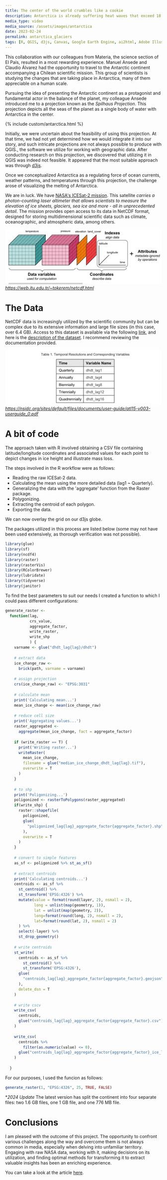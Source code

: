 ```yaml
---
title: The center of the world crumbles like a cookie
description: Antarctica is already suffering heat waves that exceed 18 degrees Celsius and is melting at its edges. What's happening?
media_type: video
media_source: /assets/images/antarctica
date: 2023-02-24
permalink: antarctica_glaciers
tags: [R, QGIS, d3js, Canvas, Google Earth Engine, ai2html, Adobe Illustrator]
---
```


This collaboration with our colleagues from Materia, the science section of El País, resulted in a most rewarding experience. Manuel Ansede and Claudio Álvarez had the opportunity to travel to the Antarctic continent accompanying a Chilean scientific mission. This group of scientists is studying the changes that are taking place in Antarctica, many of them appreciable on a human scale.

Pursuing the idea of presenting the Antarctic continent as a protagonist and fundamental actor in the balance of the planet, my colleague Ansede introduced me to a projection known as the _Spilhaus Projection_. This projection depicts all the seas of the planet as a single body of water with Antarctica in the center.

{% include custom/antarctica.html %}

Initially, we were uncertain about the feasibility of using this projection. At that time, we had not yet determined how we would integrate it into our story, and such intricate projections are not always possible to produce with QGIS., the software we utilize for working with geographic data. After conducting research on this projection, we discovered that utilizing it in QGIS was indeed not feasible. It appeared that the most suitable approach was through [d3js](https://d3js.org/).

Once we conceptualized Antarctica as a regulating force of ocean currents, weather patterns, and temperatures through this projection, the challenge arose of visualizing the melting of Antarctica.

We are in luck. We have [NASA's ICESat-2 mission](ttps://icesat-2.gsfc.nasa.gov/mission). This satellite _carries a photon-counting laser altimeter that allows scientists to measure the elevation of ice sheets, glaciers, sea ice and more - all in unprecedented detail_. The mission provides open access to its data in NetCDF format, designed for storing multidimensional scientific data such as climate, oceanographic, and atmospheric data, among others.


![netcdf_1](/assets/images/netcdf_1.jpg)
_https://web.itu.edu.tr/~tokerem/netcdf.html_

# The Data

NetCDF data is increasingly utilized by the scientific community but can be complex due to its extensive information and large file sizes (in this case, over 6.4 GB). Access to this dataset is available via the following [link](https://n5eil01u.ecs.nsidc.org/ATLAS/ATL15.003/2019.03.29/?C=S;O=D), and here is the [description of the dataset](https://nsidc.org/data/atl15/versions/2). I recommend reviewing the documentation provided.

![netcdf_1](/assets/images/icesat_lag_table.jpg)
_https://nsidc.org/sites/default/files/documents/user-guide/atl15-v003-userguide_0.pdf_

# A bit of code

The approach taken with R involved obtaining a CSV file containing latitude/longitude coordinates and associated values for each point to depict changes in ice height and illustrate mass loss.

The steps involved in the R workflow were as follows:
- Reading the raw ICESat-2 data.
- Calculating the mean using the more detailed data (lag1 ~ Quarterly).
- Generalizing the data with the 'aggregate' function from the Raster package.
- Polygonizing.
- Extracting the centroid of each polygon.
- Exporting the data.

We can now overlay the grid on our d3js globe.

The packages utilized in this process are listed below (some may not have been used extensively, as thorough verification was not possible).


```R
library(glue)
library(sf)
library(ncdf4)
library(raster)
library(rasterVis)
library(RColorBrewer)
library(lubridate)
library(tidyverse)
library(janitor)

```
To find the best parameters to suit our needs I created a function to which I could pass different configurations:
```R
generate_raster <-
  function(lag,
           crs_value,
           aggregate_factor,
           write_raster,
           write_shp
           ) {
    varname <- glue("dhdt_lag{lag}/dhdt")

    # extract data
    ice_change_raw <-
      brick(path, varname = varname)

    # assign projection
    crs(ice_change_raw) <- "EPSG:3031"

    # calculate mean
    print('Calculating mean...')
    mean_ice_change <- mean(ice_change_raw)

    # reduce cell size
    print('Aggregating values...')
    raster_aggregated <-
      aggregate(mean_ice_change, fact = aggregate_factor)

    if (write_raster == T) {
      print('Writing raster...')
      writeRaster(
        mean_ice_change,
        filename = glue("median_ice_change_dhdt_lag{lag}.tif"),
        overwrite = T
      )
    }

    # to shp
    print('Poligonizing...')
    poligonized <- rasterToPolygons(raster_aggregated)
    if(write_shp) {
      raster::shapefile(
        poligonized,
        glue(
          "poligonized_lag{lag}_aggregate_factor{aggregate_factor}.shp"
        ),
        overwrite = T
      )
    }

    # convert to simple features
    as_sf <- poligonized %>% st_as_sf()

    # extract centroids
    print('Calculating centroids...')
    centroids <- as_sf %>%
      st_centroid() %>%
      st_transform('EPSG:4326') %>%
      mutate(value = format(round(layer, 2), nsmall = 2),
             long = unlist(map(geometry, 1)),
             lat = unlist(map(geometry, 2)),
             long=format(round(long, 2), nsmall = 2),
             lat=format(round(lat, 2), nsmall = 2)
      ) %>%
      select(-layer) %>%
      st_drop_geometry()

    # write centroids
    st_write(
      centroids <- as_sf %>%
        st_centroid() %>%
        st_transform('EPSG:4326'),
      glue(
        "centroids_lag{lag}_aggregate_factor{aggregate_factor}.geojson"
      ),
      delete_dsn = T
    )

    # write cscv
    write_csv(
      centroids,
      glue("centroids_lag{lag}_aggregate_factor{aggregate_factor}.csv")
    )

    write_csv(
      centroids %>%
        filter(as.numeric(value) <= 0),
      glue("centroids_lag{lag}_aggregate_factor{aggregate_factor}_ice_lost.csv")
    )

  }
```

For our purposes, I used the funcion as follows:
```R
generate_raster(1, "EPSG:4326", 25, TRUE, FALSE)
```

*_2024 Update_ The latest version has split the continent into four separate files: two 1.6 GB files, one 1 GB file, and one 776 MB file.

# Conclusions

I am pleased with the outcome of this project. The opportunity to confront various challenges along the way and overcome them is not always common in media, especially when delving into unfamiliar territory. Engaging with raw NASA data, working with it, making decisions on its utilization, and finding optimal methods for transforming it to extract valuable insights has been an enriching experience.


You can take a look at the article [here](https://elpais.com/ciencia/2023-02-24/el-centro-del-mundo-se-desmigaja-como-una-galleta.html).
